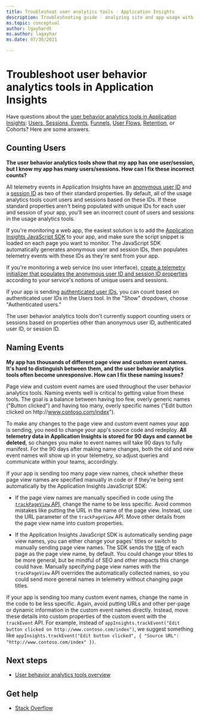 ```yaml
---
title: Troubleshoot user analytics tools - Application Insights
description: Troubleshooting guide - analyzing site and app usage with Application Insights.
ms.topic: conceptual
author: lgayhardt
ms.author: lagayhar
ms.date: 07/30/2021

---
```


# Troubleshoot user behavior analytics tools in Application Insights
Have questions about the [user behavior analytics tools in Application Insights](usage-overview.md): [Users, Sessions, Events](usage-segmentation.md), [Funnels](usage-funnels.md), [User Flows](usage-flows.md), [Retention](usage-retention.md), or Cohorts? Here are some answers.

## Counting Users
**The user behavior analytics tools show that my app has one user/session, but I know my app has many users/sessions. How can I fix these incorrect counts?**

All telemetry events in Application Insights have an [anonymous user ID](./data-model-context.md) and a [session ID](./data-model-context.md) as two of their standard properties. By default, all of the usage analytics tools count users and sessions based on these IDs. If these standard properties aren't being populated with unique IDs for each user and session of your app, you'll see an incorrect count of users and sessions in the usage analytics tools.

If you're monitoring a web app, the easiest solution is to add the [Application Insights JavaScript SDK](./javascript.md) to your app, and make sure the script snippet is loaded on each page you want to monitor. The JavaScript SDK automatically generates anonymous user and session IDs, then populates telemetry events with these IDs as they're sent from your app.

If you're monitoring a web service (no user interface), [create a telemetry initializer that populates the anonymous user ID and session ID properties](./usage-overview.md) according to your service's notions of unique users and sessions.

If your app is sending [authenticated user IDs](./api-custom-events-metrics.md#authenticated-users), you can count based on authenticated user IDs in the Users tool. In the "Show" dropdown, choose "Authenticated users."

The user behavior analytics tools don't currently support counting users or sessions based on properties other than anonymous user ID, authenticated user ID, or session ID.

## Naming Events
**My app has thousands of different page view and custom event names. It's hard to distinguish between them, and the user behavior analytics tools often become unresponsive. How can I fix these naming issues?**

Page view and custom event names are used throughout the user behavior analytics tools. Naming events well is critical to getting value from these tools. The goal is a balance between having too few, overly generic names ("Button clicked") and having too many, overly specific names ("Edit button clicked on http:\//www.contoso.com/index").

To make any changes to the page view and custom event names your app is sending, you need to change your app's source code and redeploy. **All telemetry data in Application Insights is stored for 90 days and cannot be deleted**, so changes you make to event names will take 90 days to fully manifest. For the 90 days after making name changes, both the old and new event names will show up in your telemetry, so adjust queries and communicate within your teams, accordingly.

If your app is sending too many page view names, check whether these page view names are specified manually in code or if they're being sent automatically by the Application Insights JavaScript SDK:

* If the page view names are manually specified in code using the [`trackPageView` API](https://github.com/Microsoft/ApplicationInsights-JS/blob/master/API-reference.md), change the name to be less specific. Avoid common mistakes like putting the URL in the name of the page view. Instead, use the URL parameter of the `trackPageView` API. Move other details from the page view name into custom properties.

* If the Application Insights JavaScript SDK is automatically sending page view names, you can either change your pages' titles or switch to manually sending page view names. The SDK sends the [title](https://developer.mozilla.org/docs/Web/HTML/Element/title) of each page as the page view name, by default. You could change your titles to be more general, but be mindful of SEO and other impacts this change could have. Manually specifying page view names with the `trackPageView` API overrides the automatically collected names, so you could send more general names in telemetry without changing page titles.   

If your app is sending too many custom event names, change the name in the code to be less specific. Again, avoid putting URLs and other per-page or dynamic information in the custom event names directly. Instead, move these details into custom properties of the custom event with the `trackEvent` API. For example, instead of `appInsights.trackEvent("Edit button clicked on http://www.contoso.com/index")`, we suggest something like `appInsights.trackEvent("Edit button clicked", { "Source URL": "http://www.contoso.com/index" })`.

## Next steps

* [User behavior analytics tools overview](usage-overview.md)

## Get help
* [Stack Overflow](https://stackoverflow.com/questions/tagged/ms-application-insights)